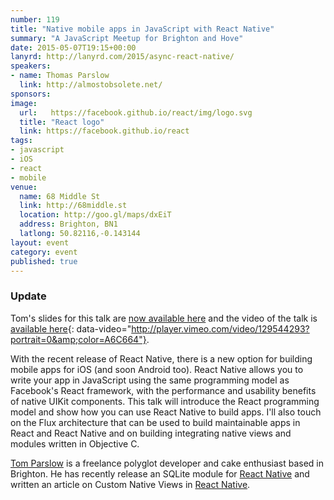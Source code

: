 ```yaml
---
number: 119
title: "Native mobile apps in JavaScript with React Native"
summary: "A JavaScript Meetup for Brighton and Hove"
date: 2015-05-07T19:15+00:00
lanyrd: http://lanyrd.com/2015/async-react-native/
speakers:
- name: Thomas Parslow
  link: http://almostobsolete.net/
sponsors:
image:
  url:   https://facebook.github.io/react/img/logo.svg
  title: "React logo"
  link: https://facebook.github.io/react
tags:
- javascript
- iOS
- react
- mobile
venue:
  name: 68 Middle St
  link: http://68middle.st
  location: http://goo.gl/maps/dxEiT
  address: Brighton, BN1
  latlong: 50.82116,-0.143144
layout: event
category: event
published: true
---
```


### Update

Tom's slides for this talk are [now available here](http://almostobsolete.net/talks/react-native/#1) and the video of the talk is [available here](https://vimeo.com/129544293){: data-video="http://player.vimeo.com/video/129544293?portrait=0&amp;color=A6C664"}.

With the recent release of React Native, there is a new option for building mobile apps for iOS (and soon Android too). React Native allows you to write your app in JavaScript using the same programming model as Facebook's React framework, with the performance and usability benefits of native UIKit components. This talk will introduce the React programming model and show how you can use React Native to build apps. I'll also touch on the Flux architecture that can be used to build maintainable apps in React and React Native and on building integrating native views and modules written in Objective C.

[Tom Parslow](http://almostobsolete.net) is a freelance polyglot developer and cake enthusiast based in Brighton. He has recently release an SQLite module for [React Native](https://github.com/almost/react-native-sqlite) and written an article on Custom Native Views in [React Native](http://almostobsolete.net/react-native/custom-ios-views-with-react-native.html). 
